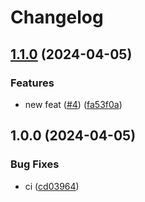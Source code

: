 # Changelog

## [1.1.0](https://github.com/universal-itengineer/release-test/compare/v1.0.0...v1.1.0) (2024-04-05)


### Features

* new feat ([#4](https://github.com/universal-itengineer/release-test/issues/4)) ([fa53f0a](https://github.com/universal-itengineer/release-test/commit/fa53f0ac452212c98920afda822e1673d4b82e81))

## 1.0.0 (2024-04-05)


### Bug Fixes

* ci ([cd03964](https://github.com/universal-itengineer/release-test/commit/cd03964642299a13937911cbab57952dd39812ba))
